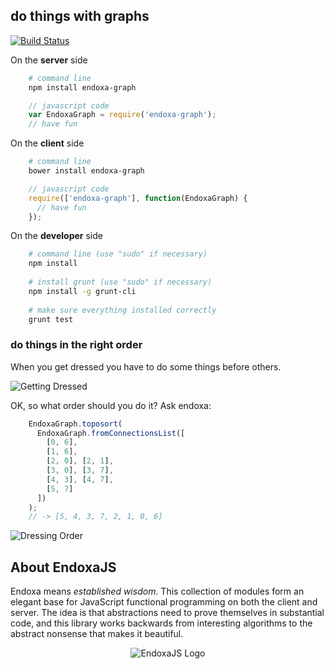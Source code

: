 ## do things with graphs

[![Build Status](https://travis-ci.org/endoxajs/endoxa-graph.png)](https://travis-ci.org/endoxajs/endoxa-graph)

On the **server** side

```sh
    # command line
    npm install endoxa-graph
```

```js
    // javascript code
    var EndoxaGraph = require('endoxa-graph');
    // have fun
```

On the **client** side

```sh
    # command line
    bower install endoxa-graph
```

```js
    // javascript code
    require(['endoxa-graph'], function(EndoxaGraph) {
      // have fun
    });
```

On the **developer** side

```sh
    # command line (use "sudo" if necessary)
    npm install
    
    # install grunt (use "sudo" if necessary)
    npm install -g grunt-cli
    
    # make sure everything installed correctly
    grunt test
```

### do things in the right order

When you get dressed you have to do some things before others.

![Getting Dressed](illustration/getting-dressed.png "Getting Dressed")

OK, so what order should you do it? Ask endoxa:

```js
    EndoxaGraph.toposort(
      EndoxaGraph.fromConnectionsList([
        [0, 6],
        [1, 6],
        [2, 0], [2, 1],
        [3, 0], [3, 7],
        [4, 3], [4, 7],
        [5, 7]
      ])
    );
    // -> [5, 4, 3, 7, 2, 1, 0, 6]
```
![Dressing Order](illustration/dressing-order.png "Dressing Order")

## About EndoxaJS

Endoxa means *established wisdom*. This collection of modules form an
elegant base for JavaScript functional programming on both the client
and server. The idea is that abstractions need to prove themselves in
substantial code, and this library works backwards from interesting
algorithms to the abstract nonsense that makes it beautiful.

<p align="center">
  <img src="illustration/endoxa-js.png" alt="EndoxaJS Logo" />
</p>
